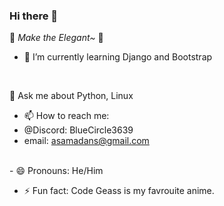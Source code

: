 ### Hi there 👋

<!--
**SAMAD101/SAMAD101** is a ✨ _special_ ✨ repository because its `README.md` (this file) appears on your GitHub profile.
-->
💙 _Make the Elegant~_ 💙


<!-- - 🔭 I’m currently working on .. -->
- 🌱 I’m currently learning Django and Bootstrap
<br>
<!-- - 👯 I’m looking to collaborate on ... -->
<!-- - 🤔 I’m looking for help with ... -->

💬 Ask me about Python, Linux
- 📫 How to reach me: 
- @Discord: BlueCircle3639
- email: asamadans@gmail.com

<br>
- 😄 Pronouns: He/Him

- ⚡ Fun fact: Code Geass is my favrouite anime.

